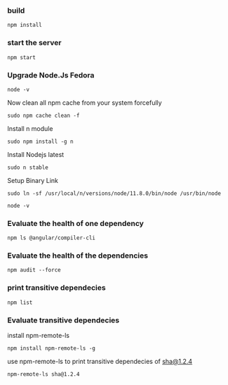 ### build
```
npm install
```

### start the server
```
npm start
```


### Upgrade Node.Js Fedora
```
node -v 
```
 Now clean all npm cache from your system forcefully
```
sudo npm cache clean -f 
```
Install n module 
```
sudo npm install -g n 
```

Install Nodejs  latest
```
sudo n stable 
```
Setup Binary Link 
```
sudo ln -sf /usr/local/n/versions/node/11.8.0/bin/node /usr/bin/node
```

```
node -v
```

### Evaluate the health of one dependency
```
npm ls @angular/compiler-cli 
```
### Evaluate the health of the dependencies
```
npm audit --force
```

### print transitive dependecies
```
npm list 
```

### Evaluate transitive dependecies 

install npm-remote-ls
```
npm install npm-remote-ls -g
```
use npm-remote-ls to print transitive dependecies of sha@1.2.4
```
npm-remote-ls sha@1.2.4
```
